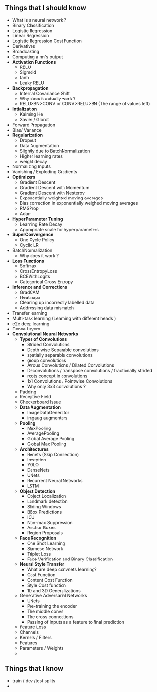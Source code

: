 ## Things that I should know

- What is a neural network ?
- Binary Classification
- Logistic Regression
- Linear Regression
- Logistic Regression Cost Function
- Derivatives
- Broadcasting
- Computing a nn's output
- **Activation Functions**
  - RELU
  - Sigmoid
  - tanh
  - Leaky RELU
- **Backpropagation**
  - Internal Covariance Shift
  - Why does it actually work ?
  - RELU>BN>CONV or CONV>RELU>BN (The range of values left)
- **Intialization** 
  - Kaiming He
  - Xavier / Glorot
- Forward Propagation
- Bias/ Variance
- **Regularization**
  - Dropout
  - Data Augmentation
  - Slightly due to BatchNormalization
  - Higher learning rates
  - weight decay
- Normalizing Inputs
- Vanishing / Exploding Gradients
- **Optimizers**
  - Gradient Descent
  - Gradient Descent with Momentum
  - Gradient Descent with Nesterov
  - Exponentially weighted moving averages
  - Bias correction in exponentially weighed moving averages
  - RMSProp
  - Adam
- **HyperParameter Tuning**
  - Learning Rate Decay
  - Appropriate scale for hyperparameters
- **SuperConvergence**
  - One Cycle Policy
  - Cyclic LR
- BatchNormalization
  - Why does it work ?
- **Loss Functions**
  - Softmax
  - CrossEntropyLoss
  - BCEWithLogits
  - Categorical Cross Entropy
- **Inference and Corrections**
  - GradCAM
  - Heatmaps
  - Cleaning up incorrectly labelled data
  - Addressing data mismatch
- Transfer learning
- Multi-task learning (Learning with different heads )
- e2e deep learning
- Dense Layers
- **Convolutional Neural Networks**
  - **Types of Convolutions**
    - Strided Convolutions
    - Depth wise Separable convolutions
    - spatially separable convolutions
    - group convolutions
    - Atrous Convolutions / Dilated Convolutions
    - Deconvolutions  / transpose convolutions / fractionally strided
    - roots concept in convolutions
    - 1x1 Convolutions / Pointwise Convolutions
    - Why only 3x3 convolutions ?
  - Padding
  - Receptive Field
  - Checkerboard Issue
  - **Data Augmentation**
    - ImageDataGenerator
    - imgaug augmenters
  - **Pooling** 
    - MaxPooling
    - AveragePooling
    - Global Average Pooling
    - Global Max Pooling
  - **Architectures**
    - Renets (Skip Connection)
    - Inception
    - YOLO
    - DenseNets
    - UNets
    - Recurrent Neural Networks 
    - LSTM
  - **Object Detection**
    - Object Localization
    - Landmark detection
    - Sliding Windows
    - BBox Predictions
    - IOU
    - Non-max Suppression
    - Anchor Boxes
    - Region Proposals
  - **Face Recognition**
    - One Shot Learning
    - Siamese Network
    - Triplet Loss
    - Face Verification and Binary Classification
  - **Neural Style Transfer**
    - What are deep convnets learning?
    - Cost Function
    - Content Cost Function
    - Style Cost function
    - 1D and 3D Generalizations
  - Generative Adversarial Networks
    - UNets
    - Pre-training the encoder
    -  The middle convs
    - The cross connections
    - Passing of inputs as a feature to final prediction
  - Feature Loss
  - Channels
  - Kernels / Filters
  - Features
  - Parameters / Weights
  - 

## Things that I know

- train / dev /test splits
- 

